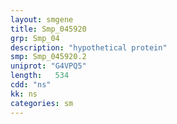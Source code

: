 ```yaml
---
layout: smgene
title: Smp_045920
grp: Smp_04
description: "hypothetical protein"
smp: Smp_045920.2
uniprot: "G4VPQ5"
length:   534
cdd: "ns"
kk: ns
categories: sm
---
```

